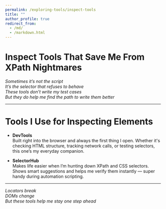 ```yaml
---
permalink: /exploring-tools/inspect-tools
title: ""
author_profile: true
redirect_from:
  - /md/
  - /markdown.html
---
```


# Inspect Tools That Save Me From XPath Nightmares  

*Sometimes it’s not the script  
It’s the selector that refuses to behave  
These tools don’t write my test cases  
But they do help me find the path to write them better*

---

# Tools I Use for Inspecting Elements  

- **DevTools**  
  Built right into the browser and always the first thing I open. Whether it's checking HTML structure, tracking network calls, or testing selectors, this one’s my everyday companion.

- **SelectorHub**  
  Makes life easier when I’m hunting down XPath and CSS selectors. Shows smart suggestions and helps me verify them instantly — super handy during automation scripting.

---

*Locators break  
DOMs change  
But these tools help me stay one step ahead*
